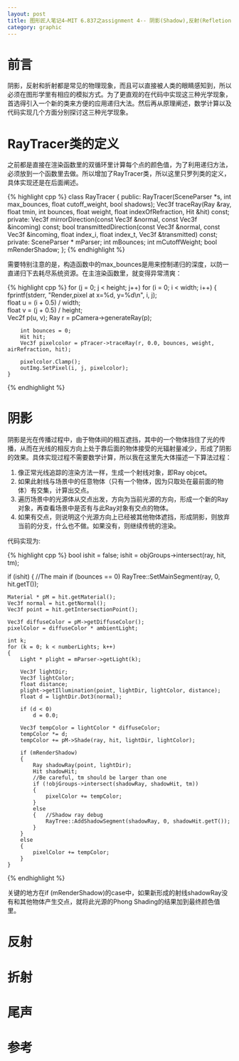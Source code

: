 ```yaml
---
layout: post
title: 图形匠人笔记4—MIT 6.837之assignment 4-- 阴影(Shadow),反射(Refletion)以及折射(Refraction)的实现
category: graphic
---
```


# 前言 #

阴影，反射和折射都是常见的物理现象，而且可以直接被人类的眼睛感知到，所以必须在图形学里有相应的模拟方式。为了更直观的在代码中实现这三种光学现象，首选得引入一个新的类来方便的应用递归大法。然后再从原理阐述，数学计算以及代码实现几个方面分别探讨这三种光学现象。

# RayTracer类的定义 #

之前都是直接在渲染函数里的双循环里计算每个点的颜色值，为了利用递归方法，必须放到一个函数里去做。所以增加了RayTracer类，所以这里只罗列类的定义，具体实现还是在后面阐述。

{% highlight cpp %}
class RayTracer
{
public:
    RayTracer(SceneParser *s, int max_bounces, float cutoff_weight, 
              bool shadows);
    Vec3f traceRay(Ray &ray, float tmin, int bounces, float weight, 
                           float indexOfRefraction, Hit &hit) const;
private:
    Vec3f mirrorDirection(const Vec3f &normal, const Vec3f &incoming) const;
    bool transmittedDirection(const Vec3f &normal, const Vec3f &incoming,
            float index_i, float index_t, Vec3f &transmitted) const;
private:
    SceneParser * mParser;
    int mBounces;
    int mCutoffWeight;
    bool mRenderShadow;
};
{% endhighlight %}

需要特别注意的是，构造函数中的max_bounces是用来控制递归的深度，以防一直递归下去耗尽系统资源。在主渲染函数里，就变得异常清爽：

{% highlight cpp %}
for (j = 0; j < height; j++)
    for (i = 0; i < width; i++)
    {           
        fprintf(stderr, "Render,pixel at x=%d, y=%d\n", i, j);                             
        float u = (i + 0.5) / width;                                                       
        float v = (j + 0.5) / height;                                                      
        Vec2f p(u, v);
        Ray r = pCamera->generateRay(p);                                                   

        int bounces = 0;                                                                   
        Hit hit;                                                                           
        Vec3f pixelcolor = pTracer->traceRay(r, 0.0, bounces, weight, airRefraction, hit); 

        pixelcolor.Clamp();
        outImg.SetPixel(i, j, pixelcolor);                                                 
    }
{% endhighlight %}

# 阴影 #

阴影是光在传播过程中，由于物体间的相互遮挡，其中的一个物体挡住了光的传播，从而在光线的相反方向上处于靠后面的物体接受的光辐射量减少，形成了阴影的效果。具体实现过程不需要数学计算，所以我在这里先大体描述一下算法过程：

1. 像正常光线追踪的渲染方法一样，生成一个射线对象，即Ray objcet。
2. 如果此射线与场景中的任意物体（只有一个物体，因为只取处在最前面的物体）有交集，计算出交点。
3. 遍历场景中的光源体从交点出发，方向为当前光源的方向，形成一个新的Ray对象，再查看场景中是否有与此Ray对象有交点的物体。
4. 如果有交点，则说明这个光源方向上已经被其他物体遮挡，形成阴影，则放弃当前的分支，什么也不做。如果没有，则继续传统的渲染。

代码实现为:

{% highlight cpp %}
bool ishit = false;
ishit = objGroups->intersect(ray, hit, tm);

if (ishit)
{
    //The main
    if (bounces == 0)
        RayTree::SetMainSegment(ray, 0, hit.getT());

    Material * pM = hit.getMaterial();
    Vec3f normal = hit.getNormal();
    Vec3f point = hit.getIntersectionPoint();

    Vec3f diffuseColor = pM->getDiffuseColor();
    pixelColor = diffuseColor * ambientLight; 

    int k;
    for (k = 0; k < numberLights; k++)
    {
        Light * plight = mParser->getLight(k);

        Vec3f lightDir;
        Vec3f lightColor;
        float distance;
        plight->getIllumination(point, lightDir, lightColor, distance);
        float d = lightDir.Dot3(normal);

        if (d < 0)
            d = 0.0;

        Vec3f tempColor = lightColor * diffuseColor;
        tempColor *= d;
        tempColor += pM->Shade(ray, hit, lightDir, lightColor);

        if (mRenderShadow)
        {
            Ray shadowRay(point, lightDir);
            Hit shadowHit;
            //Be careful, tm should be larger than one
            if (!objGroups->intersect(shadowRay, shadowHit, tm))
            {
                pixelColor += tempColor;
            }
            else
            {   //Shadow ray debug
                RayTree::AddShadowSegment(shadowRay, 0, shadowHit.getT());
            }
        }
        else
        {
            pixelColor += tempColor;
        }
    }
{% endhighlight %}

关键的地方在if (mRenderShadow)的case中，如果新形成的射线shadowRay没有和其他物体产生交点，就将此光源的Phong Shading的结果加到最终颜色值里。

# 反射 #

# 折射 #

# 尾声 #

# 参考 #
